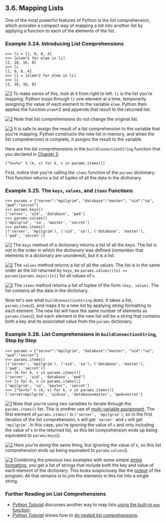 

3.6. Mapping Lists
------------------

One of the most powerful features of Python is the list comprehension,
which provides a compact way of mapping a list into another list by
applying a function to each of the elements of the list.

### Example 3.24. Introducing List Comprehensions

    >>> li = [1, 9, 8, 4]
    >>> [elem*2 for elem in li]      
    [2, 18, 16, 8]
    >>> li                           
    [1, 9, 8, 4]
    >>> li = [elem*2 for elem in li] 
    >>> li
    [2, 18, 16, 8]



[![1](../images/callouts/1.png)](#odbchelper.map.1.1) To make sense of this, look at it from right to left. `li` is the list you're mapping. Python loops through `li` one element at a time, temporarily assigning the value of each element to the variable `elem`. Python then applies the function `elem`\*2 and appends that result to the returned list. 

[![2](../images/callouts/2.png)](#odbchelper.map.1.2) Note that list comprehensions do not change the original list. 

[![3](../images/callouts/3.png)](#odbchelper.map.1.3) It is safe to assign the result of a list comprehension to the variable that you're mapping. Python constructs the new list in memory, and when the list comprehension is complete, it assigns the result to the variable. 

Here are the list comprehensions in the `buildConnectionString` function
that you declared in [Chapter 2](../getting_to_know_python/index.html):

    ["%s=%s" % (k, v) for k, v in params.items()]

First, notice that you're calling the `items` function of the `params`
dictionary. This function returns a list of tuples of all the data in
the dictionary.

### Example 3.25. The `keys`, `values`, and `items` Functions

    >>> params = {"server":"mpilgrim", "database":"master", "uid":"sa", "pwd":"secret"}
    >>> params.keys()   
    ['server', 'uid', 'database', 'pwd']
    >>> params.values() 
    ['mpilgrim', 'sa', 'master', 'secret']
    >>> params.items()  
    [('server', 'mpilgrim'), ('uid', 'sa'), ('database', 'master'), ('pwd', 'secret')]



[![1](../images/callouts/1.png)](#odbchelper.map.2.1) The `keys` method of a dictionary returns a list of all the keys. The list is not in the order in which the dictionary was defined (remember that elements in a dictionary are unordered), but it is a list. 

[![2](../images/callouts/2.png)](#odbchelper.map.2.2) The `values` method returns a list of all the values. The list is in the same order as the list returned by `keys`, so `params.values()[n] == params[params.keys()[n]]` for all values of `n`. 

[![3](../images/callouts/3.png)](#odbchelper.map.2.3) The `items` method returns a list of tuples of the form `(key, value)`. The list contains all the data in the dictionary. 

Now let's see what `buildConnectionString` does. It takes a list,
`params`.`items`(), and maps it to a new list by applying string
formatting to each element. The new list will have the same number of
elements as `params`.`items`(), but each element in the new list will be
a string that contains both a key and its associated value from the
`params` dictionary.

### Example 3.26. List Comprehensions in `buildConnectionString`, Step by Step

    >>> params = {"server":"mpilgrim", "database":"master", "uid":"sa", "pwd":"secret"}
    >>> params.items()
    [('server', 'mpilgrim'), ('uid', 'sa'), ('database', 'master'), ('pwd', 'secret')]
    >>> [k for k, v in params.items()]                
    ['server', 'uid', 'database', 'pwd']
    >>> [v for k, v in params.items()]                
    ['mpilgrim', 'sa', 'master', 'secret']
    >>> ["%s=%s" % (k, v) for k, v in params.items()] 
    ['server=mpilgrim', 'uid=sa', 'database=master', 'pwd=secret']



[![1](../images/callouts/1.png)](#odbchelper.map.3.1) Note that you're using two variables to iterate through the `params.items()` list. This is another use of [multi-variable assignment](declaring_variables.html#odbchelper.multiassign "3.4.2. Assigning Multiple Values at Once"). The first element of `params.items()` is `('server', 'mpilgrim')`, so in the first iteration of the list comprehension, `k` will get `'server'` and `v` will get `'mpilgrim'`. In this case, you're ignoring the value of `v` and only including the value of `k` in the returned list, so this list comprehension ends up being equivalent to `params`.`keys`(). 

[![2](../images/callouts/2.png)](#odbchelper.map.3.2) Here you're doing the same thing, but ignoring the value of `k`, so this list comprehension ends up being equivalent to `params`.`values`(). 

[![3](../images/callouts/3.png)](#odbchelper.map.3.3) Combining the previous two examples with some simple [string formatting](formatting_strings.html "3.5. Formatting Strings"), you get a list of strings that include both the key and value of each element of the dictionary. This looks suspiciously like the [output](../getting_to_know_python/index.html#odbchelper.output) of the program. All that remains is to join the elements in this list into a single string. 

### Further Reading on List Comprehensions

-   [*Python Tutorial*](https://docs.python.org/2/tutorial/)
    discusses another way to map lists [using the built-in `map`
    function](https://docs.python.org/2/tutorial/datastructures.html#functional-programming-tools).
-   [*Python Tutorial*](https://docs.python.org/2/tutorial/)
    shows how to [do nested list
    comprehensions](https://docs.python.org/2/tutorial/datastructures.html#nested-list-comprehensions).

  

